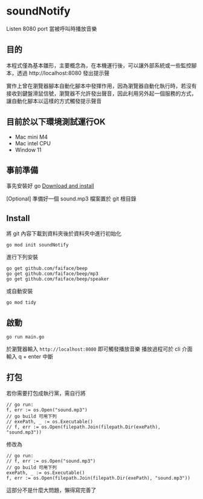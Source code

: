 # soundNotify
Listen 8080 port 當被呼叫時播放音樂

## 目的
本程式僅為基本雛形，主要概念為，在本機運行後，可以讓外部系統或一些監控腳本，透過 http://localhost:8080 發出提示聲

實作上曾在瀏覽器腳本自動化腳本中發揮作用，因為瀏覽器自動化執行時，若沒有接收到鍵盤滑鼠信號，瀏覽器不允許發出聲音，因此利用另外起一個服務的方式，讓自動化腳本以這樣的方式觸發提示聲音

## 目前於以下環境測試運行OK

- Mac mini M4
- Mac intel CPU
- Window 11

## 事前準備

事先安裝好 go [Download and install](https://go.dev/doc/install)

[Optional] 準備好一個 sound.mp3 檔案置於 git 根目錄

## Install

將 git 內容下載到資料夾後於資料夾中進行初始化
```shell
go mod init soundNotify
```

進行下列安裝
```
go get github.com/faiface/beep
go get github.com/faiface/beep/mp3
go get github.com/faiface/beep/speaker
```
或自動安裝
```
go mod tidy
```

## 啟動
```
go run main.go
```

於瀏覽器輸入 ```http://localhost:8080``` 即可觸發播放音樂
播放過程可於 cli 介面輸入 q + enter 中斷

## 打包

若你需要打包成執行黨，需自行將
```
// go run:
f, err := os.Open("sound.mp3")
// go build 可用下列
// exePath, _ := os.Executable()
// f, err := os.Open(filepath.Join(filepath.Dir(exePath), "sound.mp3"))
```
修改為
```
// go run:
// f, err := os.Open("sound.mp3")
// go build 可用下列
exePath, _ := os.Executable()
f, err := os.Open(filepath.Join(filepath.Dir(exePath), "sound.mp3"))
```

這部分不是什麼大問題，懶得寫完善了
